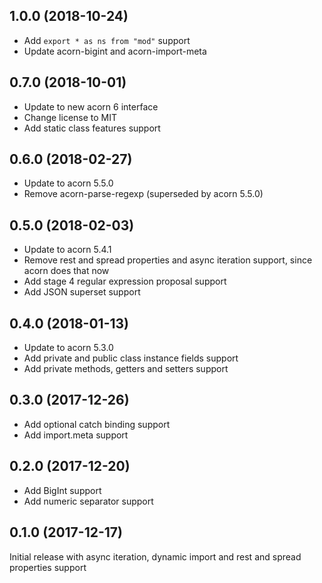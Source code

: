 ## 1.0.0 (2018-10-24)

* Add `export * as ns from "mod"` support
* Update acorn-bigint and acorn-import-meta

## 0.7.0 (2018-10-01)

* Update to new acorn 6 interface
* Change license to MIT
* Add static class features support

## 0.6.0 (2018-02-27)

* Update to acorn 5.5.0
* Remove acorn-parse-regexp (superseded by acorn 5.5.0)

## 0.5.0 (2018-02-03)

* Update to acorn 5.4.1
* Remove rest and spread properties and async iteration support, since acorn does that now
* Add stage 4 regular expression proposal support
* Add JSON superset support

## 0.4.0 (2018-01-13)

* Update to acorn 5.3.0
* Add private and public class instance fields support
* Add private methods, getters and setters support

## 0.3.0 (2017-12-26)

* Add optional catch binding support
* Add import.meta support

## 0.2.0 (2017-12-20)

* Add BigInt support
* Add numeric separator support

## 0.1.0 (2017-12-17)

Initial release with async iteration, dynamic import and rest and spread properties support
